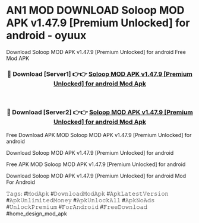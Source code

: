 # AN1 MOD DOWNLOAD Soloop MOD APK v1.47.9 [Premium Unlocked] for android - oyuux
Download Soloop MOD APK v1.47.9 [Premium Unlocked] for android Free Mod APK

<div align="center">
<h3>🔴 Download [Server1] 👉👉 <a href="https://apk-comot.site?title=Soloop_MOD_APK_v1.47.9_[Premium_Unlocked]_for_android">Soloop MOD APK v1.47.9 [Premium Unlocked] for android Mod Apk</a></h3><br>

<h3>🔴 Download [Server2] 👉👉 <a href="https://apk-comot.site?title=Soloop_MOD_APK_v1.47.9_[Premium_Unlocked]_for_android">Soloop MOD APK v1.47.9 [Premium Unlocked] for android Mod Apk</a></h3>
</div>


Free Download APK MOD Soloop MOD APK v1.47.9 [Premium Unlocked] for android

Download Soloop MOD APK v1.47.9 [Premium Unlocked] for android 

Free APK MOD Soloop MOD APK v1.47.9 [Premium Unlocked] for android 

Download Soloop MOD APK v1.47.9 [Premium Unlocked] for android Mod For Android

𝚃𝚊𝚐𝚜: #𝙼𝚘𝚍𝙰𝚙𝚔 #𝙳𝚘𝚠𝚗𝚕𝚘𝚊𝚍𝙼𝚘𝚍𝙰𝚙𝚔 #𝙰𝚙𝚔𝙻𝚊𝚝𝚎𝚜𝚝𝚅𝚎𝚛𝚜𝚒𝚘𝚗 #𝙰𝚙𝚔𝚄𝚗𝚕𝚒𝚖𝚒𝚝𝚎𝚍𝙼𝚘𝚗𝚎𝚢 #𝙰𝚙𝚔𝚄𝚗𝚕𝚘𝚌𝚔𝙰𝚕𝚕 #𝙰𝚙𝚔𝙽𝚘𝙰𝚍𝚜 #𝚄𝚗𝚕𝚘𝚌𝚔𝙿𝚛𝚎𝚖𝚒𝚞𝚖 #𝙵𝚘𝚛𝙰𝚗𝚍𝚛𝚘𝚒𝚍 #𝙵𝚛𝚎𝚎𝙳𝚘𝚠𝚗𝚕𝚘𝚊𝚍 #home_design_mod_apk